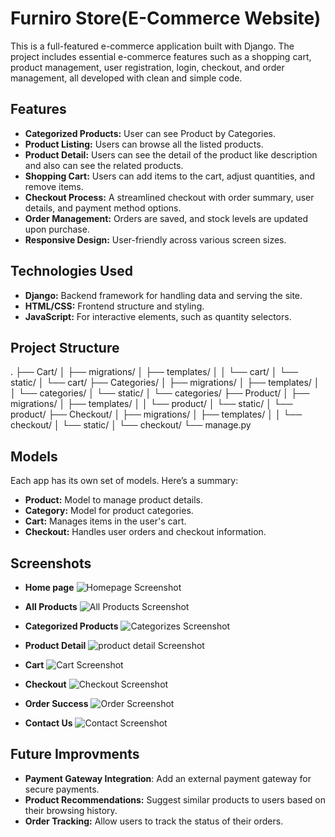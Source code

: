 # Furniro Store(E-Commerce Website)

This is a full-featured e-commerce application built with Django. The project includes essential e-commerce features such as a shopping cart, product management, user registration, login, checkout, and order management, all developed with clean and simple code.


## Features

- **Categorized Products:** User can see Product by Categories.
- **Product Listing:**  Users can browse all the listed products.
- **Product Detail:**  Users can see the detail of the product like description and also can see the related products.
- **Shopping Cart:** Users can add items to the cart, adjust quantities, and remove items.
- **Checkout Process:** A streamlined checkout with order summary, user details, and payment method options.
- **Order Management:** Orders are saved, and stock levels are updated upon purchase.
- **Responsive Design:** User-friendly across various screen sizes.


## Technologies Used

- **Django:** Backend framework for handling data and serving the site.
- **HTML/CSS:** Frontend structure and styling.
- **JavaScript:** For interactive elements, such as quantity selectors.


## Project Structure

. ├── Cart/ │ ├── migrations/ │ ├── templates/ │ │ └── cart/ │ └── static/ │ └── cart/ ├── Categories/ │ ├── migrations/ │ ├── templates/ │ │ └── categories/ │ └── static/ │ └── categories/ ├── Product/ │ ├── migrations/ │ ├── templates/ │ │ └── product/ │ └── static/ │ └── product/ ├── Checkout/ │ ├── migrations/ │ ├── templates/ │ │ └── checkout/ │ └── static/ │ └── checkout/ └── manage.py


## Models

Each app has its own set of models. Here’s a summary:
- **Product:** Model to manage product details.
- **Category:** Model for product categories.
- **Cart:** Manages items in the user's cart.
- **Checkout:** Handles user orders and checkout information.


## Screenshots

- **Home page**
![Homepage Screenshot](screenshots/home-page.png)

- **All Products**
![All Products Screenshot](screenshots/all-products.png)

- **Categorized Products**
![Categorizes Screenshot](screenshots/categorized-products.png)

- **Product Detail**
![product detail Screenshot](screenshots/product-detail.png)

- **Cart**
![Cart Screenshot](screenshots/cart-detail.png)

- **Checkout**
![Checkout Screenshot](screenshots/checkout-page.png)

- **Order Success**
![Order Screenshot](screenshots/order-success.png)

- **Contact Us**
![Contact Screenshot](screenshots/contact-us.png)


## Future Improvments

- **Payment Gateway Integration**: Add an external payment gateway for secure payments.
- **Product Recommendations:** Suggest similar products to users based on their browsing history.
- **Order Tracking:** Allow users to track the status of their orders.